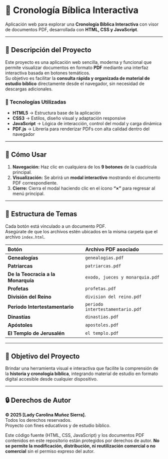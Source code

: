 # 📖 Cronología Bíblica Interactiva

Aplicación web para explorar una **Cronología Bíblica Interactiva** con visor de documentos PDF, desarrollada con **HTML, CSS y JavaScript**.

---

## 🌟 Descripción del Proyecto

Este proyecto es una aplicación web sencilla, moderna y funcional que permite visualizar documentos en formato **PDF** mediante una interfaz interactiva basada en botones temáticos.  
Su objetivo es facilitar la **consulta rápida y organizada de material de estudio bíblico** directamente desde el navegador, sin necesidad de descargas adicionales.

### 🧩 Tecnologías Utilizadas
- **HTML5** → Estructura base de la aplicación  
- **CSS3** → Estilos, diseño visual y adaptación responsive  
- **JavaScript** → Lógica de interacción, control del modal y carga dinámica  
- **PDF.js** → Librería para renderizar PDFs con alta calidad dentro del navegador  

---

## 🚀 Cómo Usar

1. **Navegación:** Haz clic en cualquiera de los **9 botones** de la cuadrícula principal.  
2. **Visualización:** Se abrirá un **modal interactivo** mostrando el documento PDF correspondiente.  
3. **Cierre:** Cierra el modal haciendo clic en el ícono **“×”** para regresar al menú principal.  

---

## 📂 Estructura de Temas

Cada botón está vinculado a un documento PDF.  
Asegúrate de que los archivos estén ubicados en la misma carpeta que el archivo `index.html`.

| Botón | Archivo PDF asociado |
| :------------------------------ | :----------------------------------------- |
| **Genealogías** | `genealogias.pdf` |
| **Patriarcas** | `patriarcas.pdf` |
| **De la Teocracia a la Monarquía** | `exodo, jueces y monarquia.pdf` |
| **Profetas** | `profetas.pdf` |
| **División del Reino** | `division del reino.pdf` |
| **Periodo Intertestamentario** | `periodo intertestamentario.pdf` |
| **Dinastías** | `dinastias.pdf` |
| **Apóstoles** | `apostoles.pdf` |
| **El Templo de Jerusalén** | `el templo.pdf` |

---

## 🧠 Objetivo del Proyecto

Brindar una herramienta visual e interactiva que facilite la comprensión de la **historia y cronología bíblica**, integrando material de estudio en formato digital accesible desde cualquier dispositivo.

---

## 🔒 Derechos de Autor

**© 2025 [Lady Carolina Muñoz Sierra].**  
Todos los derechos reservados.  
Proyecto con fines educativos y de estudio bíblico.


Este código fuente (HTML, CSS, JavaScript) y los documentos PDF contenidos en este repositorio están protegidos por derechos de autor. **No se permite la modificación, distribución, ni reutilización comercial o no comercial** sin el permiso expreso del autor.
